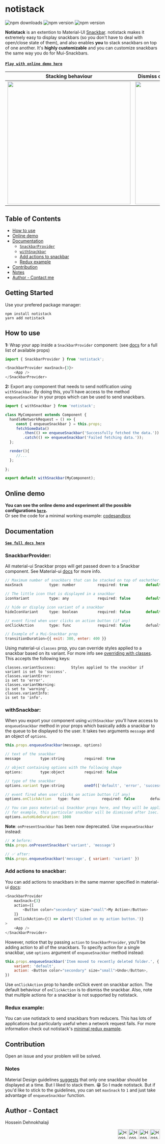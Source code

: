 # notistack
![npm downloads](https://img.shields.io/npm/dm/notistack.svg)
![npm version](https://img.shields.io/npm/v/notistack.svg?label=version)
![npm version](https://img.shields.io/npm/l/notistack.svg)


**Notistack** is an extention to Material-UI [Snackbar](https://material-ui.com/demos/snackbars). notistack makes it extremely easy to display snackbars (so you don't have to deal with open/close state of them), and also enables **you** to stack snackbars on top of one another. It's **highly customizable** and you can customize snackbars the same way you do for Mui-Snackbars.

    
#### [`Play with online demo here`](https://iamhosseindhv.com/notistack)
  
| Stacking behaviour | Dismiss oldest when reached maxSnack (3 here)| 
| --- | --- |
| <img width="400" src="https://i.imgur.com/MtijvAK.gif"/>    | <img width="400" src="https://i.imgur.com/urX47Wn.gif"/>|


Table of Contents
--
- [How to use](#how-to-use)
- [Online demo](#online-demo)
- [Documentation](#documentation)
    - [`SnackbarProvider`](#snackbarprovider)
    - [`withSnackbar`](#withsnackbar)
    - [Add actions to snackbar](#add-actions-to-snackbar)
    - [Redux example](#redux-example)
- [Contribution](#contribution)
- [Notes](#notes)
- [Author - Contact me](#author---contact)


## Getting Started
Use your prefered package manager:
```
npm install notistack
yarn add notistack 
```

## How to use

**1:** Wrap your app inside a `SnackbarProvider` component: (see [docs](#documentation) for a full list of available props)
```javascript
import { SnackbarProvider } from 'notistack';

<SnackbarProvider maxSnack={3}>
    <App />
</SnackbarProvider>

```


**2:** Export any component that needs to send notification using `withSnackbar`. By doing this, you'll have access to the method `enqueueSnackbar` in your props which can be used to send snackbars.

```javascript
import { withSnackbar } from 'notistack';

class MyComponent extends Component {
  handleNetworkRequest = () => {
     const { enqueueSnackbar } = this.props; 
     fetchSomeData()
        .then(() => enqueueSnackbar('Successfully fetched the data.'))
        .catch(() => enqueueSnackbar('Failed fetching data.'));
  };

  render(){
     //...
  };
  
};

export default withSnackbar(MyComponent);
```


## Online demo
**You can see the online demo and experiment all the possible configurations [`here`](https://iamhosseindhv.com/notistack).**</br>
Or see the code for a minimal working example: [codesandbox](https://codesandbox.io/s/github/iamhosseindhv/notistack/tree/master/examples/simple-example??hidenavigation=1&module=%2FApp.js) </br>


## Documentation
#### [`See full docs here`](https://iamhosseindhv.com/notistack)

### **SnackbarProvider**:
All material-ui Snackbar props will get passed down to a Snackbar component. See Material-ui [docs](https://material-ui.com/api/snackbar/) for more info.
```javascript
// Maximum number of snackbars that can be stacked on top of eachother.
maxSnack            type: number          required: true        default: 3

// The little icon that is displayed in a snackbar
iconVariant         type: any             required: false       default: Material design icons

// hide or display icon variant of a snackbar
hideIconVariant     type: boolean         required: false       default: false

// event fired when user clicks on action button (if any)
onClickAction       type: func            required: false       defualt: dismisses the snackbar

// Example of a Mui-Snackbar prop
transitionDuration={{ exit: 380, enter: 400 }}
```
Using material-ui `classes` prop, you can override styles applied to a snackbar based on its variant. For more info see [overriding with classes](https://material-ui.com/customization/overrides/#overriding-with-classes). This accepts the following keys:
```
classes.variantSuccess:       Styles applied to the snackbar if variant is set to 'success'.
classes.variantError:                                                   is set to 'error'.
classes.variantWarning:                                                 is set to 'warning'.
classes.variantInfo:                                                    is set to 'info'.
```

### **withSnackbar**:
When you export your component using `withSnackbar` you'll have access to `enqueueSnackbar` method in your props which basically adds a snackbar to the queue to be displayed to the user. It takes two arguments `message` and an object of `options`.
```javascript
this.props.enqueueSnackbar(message, options)

// text of the snackbar
message         type:string         required: true

// object containing options with the following shape
options:        type:object         required: false 

// type of the snackbar
options.variant type:string         oneOf(['default', 'error', 'success', 'warning', 'info'])

// event fired when user clicks on action button (if any)
options.onClickAction   type: func          required: false       defualt: dismisses the snackbar

// You can pass material-ui Snackbar props here, and they will be applied to this individual snackbar.
// for example, this particular snackbar will be dismissed after 1sec.
options.autoHideDuration: 1000
```
**Note**: `onPresentSnackbar` has been now deprecated. Use `enqueueSnackbar` instead:
```javascript
// ❌ before:
this.props.onPresentSnackbar('variant', 'message')

// ✅ after:
this.props.enqueueSnackbar('message', { variant: 'variant' })
```

### Add actions to snackbar: 
You can add actions to snackbars in the same manner specified in material-ui [docs](https://material-ui.com/demos/snackbars):
```javascript
<SnackbarProvider
    maxSnack={3}
    action={[
        <Button color="secondary" size="small">My Action</Button>
    ]}
    onClickAction={() => alert('Clicked on my action button.')}
>
    <App />
</SnackbarProvider>
```

However, notice that by passing `action` to `SnackbarProvider`, you’ll be adding action to all of the snackbars. To specify action for a single snackbar, use `options` argument of `enqueueSnackbar` method instead: 
```javascript
this.props.enqueueSnackbar('Item moved to recently deleted folder.', {
    variant: 'default',
    action: <Button color="secondary" size="small">Undo</Button>,
})
```
Use `onClickAction` prop to handle onClick event on snackbar action. The default behaviour of `onClickAction` is to dismiss the snackbar. Also, note that multiple actions for a snackbar is not supported by notistack. 

### Redux example:
You can use notistack to send snackbars from reducers. This has lots of applications but particularly useful when a network request fails. For more information check out notistack's [minimal redux example](https://codesandbox.io/s/github/iamhosseindhv/notistack/tree/master/examples/redux-example).

## Contribution
Open an issue and your problem will be solved.


### Notes
Material Design guidelines [suggests](https://material.io/design/components/snackbars.html#behavior) that only one snackbar should be displayed at a time. But I liked to stack them. 😁 So I made notistack. But if you'd like to stick to the guidelines, you can set `maxSnack` to `1` and just take advantage of `enqueueSnackbar` function.


## Author - Contact
Hossein Dehnokhalaji

<a href="https://www.facebook.com/iamhosseindhv"><img src="https://github.com/iamhosseindhv/Rentaly/blob/master/Gifs/facebook.png" alt="Hossein Dehnokhalaji Facebook profile" align="right" width="32" height="32"/></a>
<a href="https://www.instagram.com/iamhosseindhv"><img src="https://github.com/iamhosseindhv/Rentaly/blob/master/Gifs/instagram.png" alt="Hossein Dehnokhalaji Instagram profile" align="right" width="32" height="32"/></a>
<a href="https://www.linkedin.com/in/iamhosseindhv"><img src="https://github.com/iamhosseindhv/Rentaly/blob/master/Gifs/linkedin.png" alt="Hossein Dehnokhalaji Linkedin profile" align="right" width="32" height="32"/></a>
<a href="mailto:hossein.dehnavi98@yahoo.com"><img src="https://github.com/iamhosseindhv/Rentaly/blob/master/Gifs/contact.png" alt="Hossein Dehnokhalaji email address" align="right" width="32" height="32"/></a>
